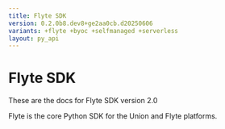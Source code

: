 ```yaml
---
title: Flyte SDK
version: 0.2.0b8.dev8+ge2aa0cb.d20250606
variants: +flyte +byoc +selfmanaged +serverless
layout: py_api
---
```


# Flyte SDK

These are the docs for Flyte SDK version 2.0

Flyte is the core Python SDK for the Union and Flyte platforms.



